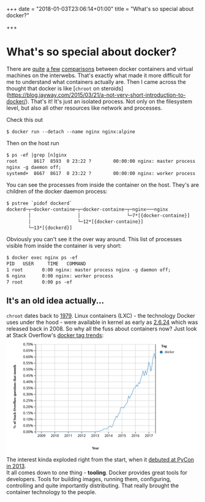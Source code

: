 +++
date = "2018-01-03T23:06:14+01:00"
title = "What's so special about docker?"

+++

# What's so special about docker?

There are [quite](https://www.docker.com/what-container#/virtual_machines)
[a few](https://stackoverflow.com/questions/16047306/how-is-docker-different-from-a-normal-virtual-machine) 
[comparisons](https://www.sdxcentral.com/cloud/containers/definitions/what-is-docker-container-open-source-project/)
between docker containers and virtual machines on the interwebs.
That's exactly what made it more difficult for me to understand what containers actually are.
Then I came across the thought that docker is like [`chroot` on steroids]
(https://blog.jayway.com/2015/03/21/a-not-very-short-introduction-to-docker/). That's it! It's just an isolated process.
Not only on the filesystem level, but also all other resources like network and processes.

Check this out

    $ docker run --detach --name nginx nginx:alpine

Then on the host run

    $ ps -ef |grep [n]ginx
    root      8617  8593  0 23:22 ?        00:00:00 nginx: master process nginx -g daemon off;
    systemd+  8667  8617  0 23:22 ?        00:00:00 nginx: worker process

You can see the processes from inside the container on the host. They's are children of the docker daemon process:

    $ pstree `pidof dockerd`
    dockerd─┬─docker-containe─┬─docker-containe─┬─nginx───nginx
            │                 │                 └─7*[{docker-containe}]
            │                 └─12*[{docker-containe}]
            └─13*[{dockerd}]


Obviously you can't see it the over way around.
This list of processes visible from inside the container is very short:

    $ docker exec nginx ps -ef
    PID   USER     TIME   COMMAND
    1 root       0:00 nginx: master process nginx -g daemon off;
    6 nginx      0:00 nginx: worker process
    7 root       0:00 ps -ef

## It's an old idea actually...

`chroot` dates back to [1979](https://en.wikipedia.org/wiki/Chroot#History). Linux containers (LXC) - the technology Docker uses under the hood - were available in kernel as early as [2.6.24](https://en.wikipedia.org/wiki/LXC#Overview) which was released back in 2008. So why all the fuss about containers now? Just look at Stack Overflow's [docker tag trends](https://insights.stackoverflow.com/trends?tags=docker):  
![](/img/docker-tag-trend.svg)  
The interest kinda exploded right from the start, when it [debuted at PyCon in 2013](https://en.wikipedia.org/wiki/Docker_\(software\)#History).  
It all comes down to one thing - **tooling**. Docker provides great tools for developers. Tools for building images, running them, configuring, controlling and quite importantly distributing. That really brought the container technology to the people.

